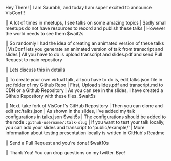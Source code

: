 Hey There!
| I am Saurabh, and today I am super excited to announce VisConf!!

|| A lot of times in meetups, I see talks on some amazing topics
| Sadly small meetups do not have resources to record and publish these talks
| However the world needs to see them $wait2s

|| So randomly I had the idea of creating an animated version of these talks
| VisConf lets you generate an animated version of talk from transcript and slides
| All you have to do is upload transcript and slides.pdf and send Pull Request to main repository

|| Lets discuss this in details

|| To create your own virtual talk, all you have to do is, edit talks.json file in src folder of my Github Repo
| First, Upload slides.pdf and transcript.md to CDN or a Github Repository
| As you can see in the slides, I have created a Github Repository with these files. $wait5s

|| Next, take fork of VisConf's GitHub Repository
| Then you can clone and edit src/talks.json
| As shown in the slides, I've added my talk configurations in talks.json $wait5s
| The configurations should be added to the node `:github-username/:talk-slug`
| If you want to test your talk locally, you can add your slides and transcript to 'public/example/'
| More information about testing presentation locally is written in GitHub's Readme

|| Send a Pull Request and you're done! $wait10s

|| Thank You! You can drop questions on my twitter. Bye!
